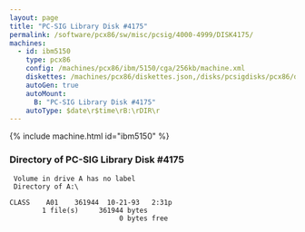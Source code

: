 ```yaml
---
layout: page
title: "PC-SIG Library Disk #4175"
permalink: /software/pcx86/sw/misc/pcsig/4000-4999/DISK4175/
machines:
  - id: ibm5150
    type: pcx86
    config: /machines/pcx86/ibm/5150/cga/256kb/machine.xml
    diskettes: /machines/pcx86/diskettes.json,/disks/pcsigdisks/pcx86/diskettes.json
    autoGen: true
    autoMount:
      B: "PC-SIG Library Disk #4175"
    autoType: $date\r$time\rB:\rDIR\r
---
```


{% include machine.html id="ibm5150" %}

### Directory of PC-SIG Library Disk #4175

     Volume in drive A has no label
     Directory of A:\

    CLASS    A01    361944  10-21-93   2:31p
            1 file(s)     361944 bytes
                               0 bytes free
